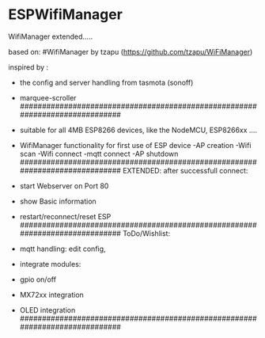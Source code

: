 # ESPWifiManager
WifiManager extended.....

based on:
#WifiManager by tzapu (https://github.com/tzapu/WiFiManager)

inspired by :
- the config and server handling from tasmota (sonoff)
- marquee-scroller
#############################################################################

- suitable for all 4MB ESP8266 devices, like the NodeMCU, ESP8266xx ....
- WifiManager functionality for first use of ESP device
  -AP creation
  -Wifi scan
  -Wifi connect
  -mqtt connect
  -AP shutdown
#############################################################################
EXTENDED:
 after successfull connect:
- start Webserver on Port 80
- show Basic information
- restart/reconnect/reset ESP
#############################################################################
ToDo/Wishlist:
- mqtt handling: edit config, 
- integrate modules:
 - gpio on/off
 - MX72xx integration
 - OLED integration
 #############################################################################
